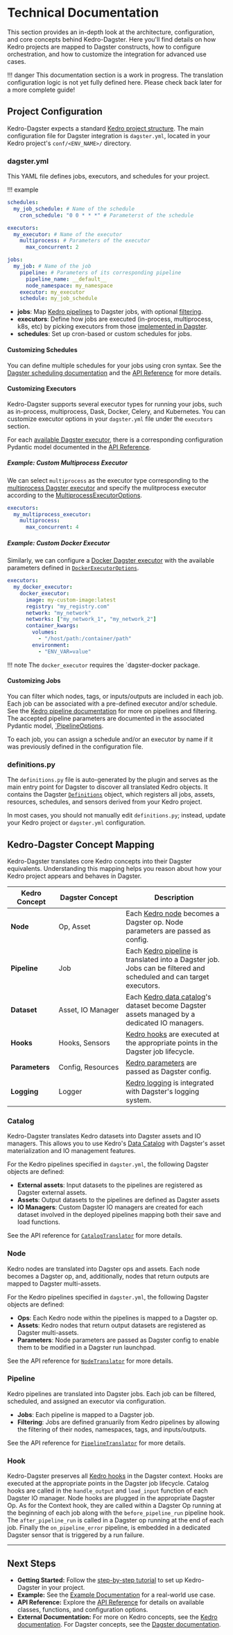 # Technical Documentation

This section provides an in-depth look at the architecture, configuration, and core concepts behind Kedro-Dagster. Here you'll find details on how Kedro projects are mapped to Dagster constructs, how to configure orchestration, and how to customize the integration for advanced use cases.

!!! danger
    This documentation section is a work in progress. The translation configuration logic is not yet fully defined here. Please check back later for a more complete guide!

## Project Configuration

Kedro-Dagster expects a standard [Kedro project structure](https://docs.kedro.org/en/stable/get_started/kedro_concepts.html#kedro-project-directory-structure). The main configuration file for Dagster integration is `dagster.yml`, located in your Kedro project's `conf/<ENV_NAME>/` directory.

### dagster.yml

This YAML file defines jobs, executors, and schedules for your project.

!!! example
  ```yaml
  schedules:
    my_job_schedule: # Name of the schedule
      cron_schedule: "0 0 * * *" # Parameterst of the schedule

  executors:
    my_executor: # Name of the executor
      multiprocess: # Parameters of the executor
        max_concurrent: 2

  jobs:
    my_job: # Name of the job
      pipeline: # Parameters of its corresponding pipeline
        pipeline_name: __default__
        node_namespace: my_namespace
      executor: my_executor
      schedule: my_job_schedule
  ```

- **jobs**: Map [Kedro pipelines](https://docs.kedro.org/en/stable/nodes_and_pipelines/pipeline_introduction.html) to Dagster jobs, with optional [filtering](https://docs.kedro.org/en/stable/api/kedro.pipeline.Pipeline.html#kedro.pipeline.Pipeline.filter).
- **executors**: Define how jobs are executed (in-process, multiprocess, k8s, etc) by picking executors from those [implemented in Dagster](https://docs.dagster.io/guides/operate/run-executors#example-executors).
- **schedules**: Set up cron-based or custom schedules for jobs.

#### Customizing Schedules

You can define multiple schedules for your jobs using cron syntax. See the [Dagster scheduling documentation](https://docs.dagster.io/concepts/partitions-schedules-sensors/schedules) and the [API Reference](api.md#scheduleoptions) for more details.

#### Customizing Executors

Kedro-Dagster supports several executor types for running your jobs, such as in-process, multiprocess, Dask, Docker, Celery, and Kubernetes. You can customize executor options in your `dagster.yml` file under the `executors` section.

For each [available Dagster executor](https://docs.dagster.io/guides/operate/run-executors#example-executors), there is a corresponding configuration Pydantic model documented in the [API Reference](api.md#executoroptions).

##### Example: Custom Multiprocess Executor

We can select `multiprocess` as the executor type corresponding to the [multiprocess Dagster executor](https://docs.dagster.io/api/dagster/execution#dagster.multiprocess_executor) and specify the mulitprocess executor according to the [MultiprocessExecutorOptions](api.md#multiprocessexecutoroptions).

```yaml
executors:
  my_multiprocess_executor:
    multiprocess:
      max_concurrent: 4
```

##### Example: Custom Docker Executor

Similarly, we can configure a [Docker Dagster executor](https://docs.dagster.io/api/libraries/dagster-docker#dagster_docker.docker_executor) with the available parameters defined in [`DockerExecutorOptions`](api.md#dockerexecutoroptions).

```yaml
executors:
  my_docker_executor:
    docker_executor:
      image: my-custom-image:latest
      registry: "my_registry.com"
      network: "my_network"
      networks: ["my_network_1", "my_network_2"]
      container_kwargs:
        volumes:
          - "/host/path:/container/path"
        environment:
          - "ENV_VAR=value"
```

!!! note
    The `docker_executor` requires the `dagster-docker package.

#### Customizing Jobs

You can filter which nodes, tags, or inputs/outputs are included in each job. Each job can be associated with a pre-defined executor and/or schedule. See the [Kedro pipeline documentation](https://docs.kedro.org/en/stable/api/kedro.pipeline.Pipeline.html#kedro.pipeline.Pipeline.filter) for more on pipelines and filtering. The accepted pipeline parameters are documented in the associated Pydantic model, [`PipelineOptions](api.md#pipelineoptions).

To each job, you can assign a schedule and/or an executor by name if it was previously defined in the configuration file.

### definitions.py

The `definitions.py` file is auto-generated by the plugin and serves as the main entry point for Dagster to discover all translated Kedro objects. It contains the Dagster [`Definitions`](https://docs.dagster.io/api/dagster/definitions#dagster.Definitions) object, which registers all jobs, assets, resources, schedules, and sensors derived from your Kedro project.

In most cases, you should not manually edit `definitions.py`; instead, update your Kedro project or `dagster.yml` configuration.

## Kedro-Dagster Concept Mapping

Kedro-Dagster translates core Kedro concepts into their Dagster equivalents. Understanding this mapping helps you reason about how your Kedro project appears and behaves in Dagster.

| Kedro Concept   | Dagster Concept      | Description |
|-----------------|----------------------|-------------|
| **Node**        | Op,&nbsp;Asset            | Each [Kedro node](https://docs.kedro.org/en/stable/nodes_and_pipelines/nodes.html) becomes a Dagster op. Node parameters are passed as config. |
| **Pipeline**    | Job                  | Each [Kedro pipeline](https://docs.kedro.org/en/stable/nodes_and_pipelines/pipeline_introduction.html) is translated into a Dagster job. Jobs can be filtered and scheduled and can target executors. |
| **Dataset**     | Asset,&nbsp;IO&nbsp;Manager    | Each [Kedro data catalog](https://docs.kedro.org/en/stable/data/data_catalog.html)'s dataset become Dagster assets managed by a dedicated IO managers. |
| **Hooks**       | Hooks,&nbsp;Sensors       | [Kedro hooks](https://docs.kedro.org/en/stable/hooks/index.html#hooks) are executed at the appropriate points in the Dagster job lifecycle. |
| **Parameters**  | Config,&nbsp;Resources    | [Kedro parameters](https://docs.kedro.org/en/stable/configuration/parameters.html) are passed as Dagster config. |
| **Logging**     | Logger               | [Kedro logging](https://docs.kedro.org/en/stable/logging/index.html) is integrated with Dagster's logging system. |

### Catalog

Kedro-Dagster translates Kedro datasets into Dagster assets and IO managers. This allows you to use Kedro's [Data Catalog](https://docs.kedro.org/en/stable/data/data_catalog.html) with Dagster's asset materialization and IO management features.

For the Kedro pipelines specified in `dagster.yml`, the following Dagster objects are defined:

- **External assets**: Input datasets to the pipelines are registered as Dagster external assets.
- **Assets**: Output datasets to the pipelines are defined as Dagster assets
- **IO Managers**: Custom Dagster IO managers are created for each dataset involved in the deployed pipelines mapping both their save and load functions.

See the API reference for [`CatalogTranslator`](api.md#catalogtranslator) for more details.

### Node

Kedro nodes are translated into Dagster ops and assets. Each node becomes a Dagster op, and, additionally, nodes that return outputs are mapped to Dagster multi-assets.

For the Kedro pipelines specified in `dagster.yml`, the following Dagster objects are defined:

- **Ops**: Each Kedro node within the pipelines is mapped to a Dagster op.
- **Assets**: Kedro nodes that return output datasets are registered as Dagster multi-assets.
- **Parameters**: Node parameters are passed as Dagster config to enable them to be modified in a Dagster run launchpad.

See the API reference for [`NodeTranslator`](api.md#nodetranslator) for more details.

### Pipeline

Kedro pipelines are translated into Dagster jobs. Each job can be filtered, scheduled, and assigned an executor via configuration.

- **Jobs**: Each pipeline is mapped to a Dagster job.
- **Filtering**: Jobs are defined granuarily from Kedro pipelines by allowing the filtering of their nodes, namespaces, tags, and inputs/outputs.

See the API reference for [`PipelineTranslator`](api.md#pipelinetranslator) for more details.

### Hook

Kedro-Dagster preserves all [Kedro hooks](https://docs.kedro.org/en/stable/hooks/index.html#hooks) in the Dagster context. Hooks are executed at the appropriate points in the Dagster job lifecycle. Catalog hooks are called in the `handle_output` and `load_input` function of each Dagster IO manager. Node hooks are plugged in the appropriate Dagster Op. As for the Context hook, they are called within a Dagster Op running at the beginning of each job along with the `before_pipeline_run` pipeline hook. The `after_pipeline_run` is called in a Dagster op running at the end of each job. Finally the `on_pipeline_error` pipeline, is embedded in a dedicated Dagster sensor that is triggered by a run failure.

---

## Next Steps

- **Getting Started:** Follow the [step-by-step tutorial](getting-started.md) to set up Kedro-Dagster in your project.
- **Example:** See the [Example Documentation](example.md) for a real-world use case.
- **API Reference:** Explore the [API Reference](api.md) for details on available classes, functions, and configuration options.
- **External Documentation:** For more on Kedro concepts, see the [Kedro documentation](https://kedro.readthedocs.io/en/stable/). For Dagster concepts, see the [Dagster documentation](https://docs.dagster.io/).
